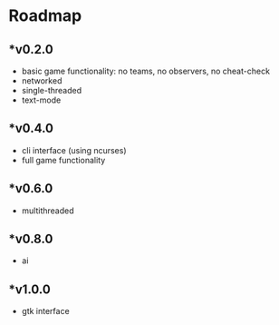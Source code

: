 Roadmap
======

*v0.2.0
------
* basic game functionality: no teams, no observers, no cheat-check
* networked
* single-threaded
* text-mode

*v0.4.0
------
* cli interface (using ncurses)
* full game functionality

*v0.6.0
------
* multithreaded

*v0.8.0
------
* ai

*v1.0.0
------
* gtk interface
